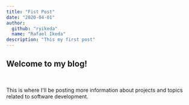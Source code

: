 ```yaml
---
title: "Fist Post"
date: "2020-04-01"
author:
  github: "ryikeda"
  name: "Rafael Ikeda"
description: "This my first post"
---
```


## Welcome to my blog!

<br/>

This is where I'll be posting more information about projects and topics related to software development.
